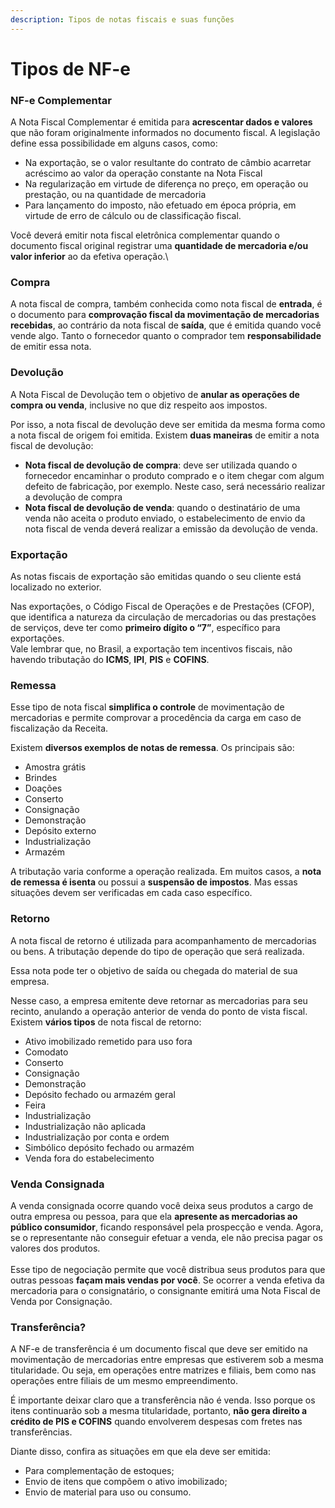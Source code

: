 ```yaml
---
description: Tipos de notas fiscais e suas funções
---
```


# Tipos de NF-e

### NF-e Complementar

A Nota Fiscal Complementar é emitida para **acrescentar dados e valores** que não foram originalmente informados no documento fiscal. A legislação define essa possibilidade em alguns casos, como:

* Na exportação, se o valor resultante do contrato de câmbio acarretar acréscimo ao valor da operação constante na Nota Fiscal
* Na regularização em virtude de diferença no preço, em operação ou prestação, ou na quantidade de mercadoria
* Para lançamento do imposto, não efetuado em época própria, em virtude de erro de cálculo ou de classificação fiscal.

Você deverá emitir nota fiscal eletrônica complementar quando o documento fiscal original registrar uma **quantidade de mercadoria e/ou valor inferior** ao da efetiva operação.\


### Compra

A nota fiscal de compra, também conhecida como nota fiscal de **entrada**, é o documento para **comprovação fiscal da movimentação de mercadorias recebidas**, ao contrário da nota fiscal de **saída**, que é emitida quando você vende algo. Tanto o fornecedor quanto o comprador tem **responsabilidade** de emitir essa nota.&#x20;

### Devolução

A Nota Fiscal de Devolução tem o objetivo de **anular as operações de compra ou venda**, inclusive no que diz respeito aos impostos.

Por isso, a nota fiscal de devolução deve ser emitida da mesma forma como a nota fiscal de origem foi emitida. Existem **duas maneiras** de emitir a nota fiscal de devolução:

* **Nota fiscal de devolução de compra**: deve ser utilizada quando o fornecedor encaminhar o produto comprado e o item chegar com algum defeito de fabricação, por exemplo. Neste caso, será necessário realizar a devolução de compra
* **Nota fiscal de devolução de venda**: quando o destinatário de uma venda não aceita o produto enviado, o estabelecimento de envio da nota fiscal de venda deverá realizar a emissão da devolução de venda.

### Exportação

As notas fiscais de exportação são emitidas quando o seu cliente está localizado no exterior.

Nas exportações, o Código Fiscal de Operações e de Prestações (CFOP), que identifica a natureza da circulação de mercadorias ou das prestações de serviços, deve ter como **primeiro dígito o “7”**, específico para exportações. \
Vale lembrar que, no Brasil, a exportação tem incentivos fiscais, não havendo tributação do **ICMS**, **IPI**, **PIS** e **COFINS**.

### Remessa

Esse tipo de nota fiscal **simplifica o controle** de movimentação de mercadorias e permite comprovar a procedência da carga em caso de fiscalização da Receita. &#x20;

Existem **diversos exemplos de notas de remessa**. Os principais são:

* Amostra grátis
* Brindes
* Doações
* Conserto
* Consignação
* Demonstração
* Depósito externo
* Industrialização
* Armazém

A tributação varia conforme a operação realizada. Em muitos casos, a **nota de remessa é isenta** ou possui a **suspensão de impostos**. Mas essas situações devem ser verificadas em cada caso específico.

### Retorno

A nota fiscal de retorno é utilizada para acompanhamento de mercadorias ou bens. A tributação depende do tipo de operação que será realizada.

Essa nota pode ter o objetivo de saída ou chegada do material de sua empresa.

Nesse caso, a empresa emitente deve retornar as mercadorias para seu recinto, anulando a operação anterior de venda do ponto de vista fiscal. Existem **vários tipos** de nota fiscal de retorno:

* Ativo imobilizado remetido para uso fora
* Comodato
* Conserto
* Consignação
* Demonstração
* Depósito fechado ou armazém geral
* Feira
* Industrialização
* Industrialização não aplicada
* Industrialização por conta e ordem
* Simbólico depósito fechado ou armazém
* Venda fora do estabelecimento

### Venda Consignada

A venda consignada ocorre quando você deixa seus produtos a cargo de outra empresa ou pessoa, para que ela **apresente as mercadorias ao público consumidor**, ficando responsável pela prospecção e venda. Agora, se o representante não conseguir efetuar a venda, ele não precisa pagar os valores dos produtos.\
\
Esse tipo de negociação permite que você distribua seus produtos para que outras pessoas **façam mais vendas por você**. Se ocorrer a venda efetiva da mercadoria para o consignatário, o consignante emitirá uma Nota Fiscal de Venda por Consignação.

### Transferência?

A NF-e de transferência é um documento fiscal que deve ser emitido na movimentação de mercadorias entre empresas que estiverem sob a mesma titularidade. Ou seja, em operações entre matrizes e filiais, bem como nas operações entre filiais de um mesmo empreendimento.

É importante deixar claro que a transferência não é venda. Isso porque os itens continuarão sob a mesma titularidade, portanto, **não gera direito a crédito de PIS e COFINS** quando envolverem despesas com fretes nas transferências.

Diante disso, confira as situações em que ela deve ser emitida:

* Para complementação de estoques;
* Envio de itens que compõem o ativo imobilizado;
* Envio de material para uso ou consumo.
